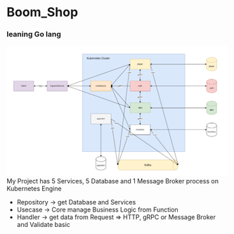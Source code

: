 # Boom_Shop
### leaning Go lang
![alt text](image.png)
My Project has 5 Services, 5 Database and 1 Message Broker process on Kubernetes Engine

- Repository → get Database and Services
- Usecase → Core manage Business Logic from Function
- Handler → get data from  Request => HTTP, gRPC or Message
Broker and Validate basic
